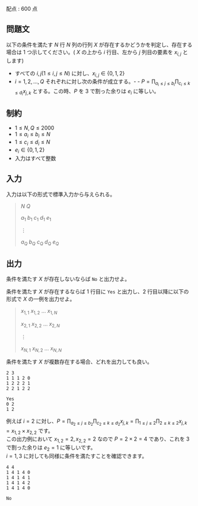 配点 : $600$ 点

## 問題文

以下の条件を満たす $N$ 行 $N$ 列の行列 $X$ が存在するかどうかを判定し、存在する場合は $1$ つ示してください。( $X$ の上から $i$ 行目、左から $j$ 列目の要素を $x_{i,j}$ とします)

- すべての $i,j(1 \leq i,j \leq N)$ に対し、$x_{i,j} \in \{ 0,1,2 \}$
- $i=1,2,\ldots,Q$ それぞれに対し次の条件が成立する。-   - $P = \prod_{a_i \leq j \leq b_i} \prod_{c_i \leq k \leq d_i} x_{j,k}$ とする。この時、$P$ を $3$ で割った余りは $e_i$ に等しい。

## 制約

- $1 \leq N,Q \leq 2000$
- $1 \leq a_i \leq b_i \leq N$
- $1 \leq c_i \leq d_i \leq N$
- $e_i \in \{0,1,2 \}$
- 入力はすべて整数

## 入力

入力は以下の形式で標準入力から与えられる。

> $N$ $Q$
> 
> $a_1$ $b_1$ $c_1$ $d_1$ $e_1$
> 
> $\vdots$
> 
> $a_Q$ $b_Q$ $c_Q$ $d_Q$ $e_Q$

## 出力

条件を満たす $X$ が存在しないならば `No` と出力せよ。  

条件を満たす $X$ が存在するならば $1$ 行目に `Yes` と出力し、$2$ 行目以降に以下の形式で $X$ の一例を出力せよ。

> $x_{1,1}$ $x_{1,2}$ $\ldots$ $x_{1,N}$
> 
> $x_{2,1}$ $x_{2,2}$ $\ldots$ $x_{2,N}$
> 
> $\vdots$
> 
> $x_{N,1}$ $x_{N,2}$ $\ldots$ $x_{N,N}$

条件を満たす $X$ が複数存在する場合、どれを出力しても良い。

```input1
2 3
1 1 1 2 0
1 2 2 2 1
2 2 1 2 2
```

```output1
Yes
0 2
1 2
```

例えば $i=2$ に対し、$P = \prod_{a_2 \leq j \leq b_2} \prod_{c_2 \leq k \leq d_2} x_{j,k}= \prod_{1 \leq j \leq 2} \prod_{2 \leq k \leq 2} x_{j,k}=x_{1,2} \times x_{2,2}$ です。<br>
この出力例において $x_{1,2}=2, x_{2,2}=2$ なので $P=2 \times 2 = 4$ であり、これを $3$ で割った余りは $e_2=1$ に等しいです。<br>
$i=1,3$ に対しても同様に条件を満たすことを確認できます。

```input2
4 4
1 4 1 4 0
1 4 1 4 1
1 4 1 4 2
1 4 1 4 0
```

```output2
No
```